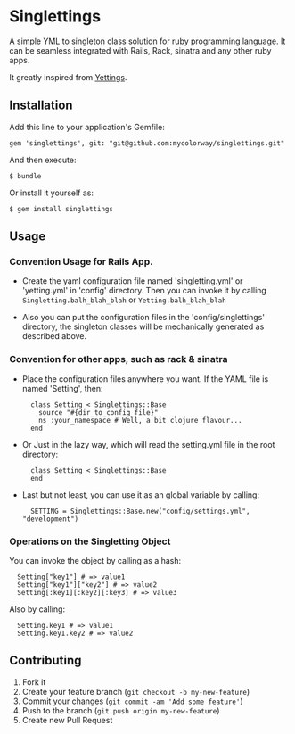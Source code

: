 # Singlettings

A simple YML to singleton class solution for ruby programming language. It can be seamless integrated with Rails, Rack, sinatra and any other ruby apps.

It greatly inspired from [Yettings](https://github.com/charlotte-ruby/yettings).

## Installation

Add this line to your application's Gemfile:

    gem 'singlettings', git: "git@github.com:mycolorway/singlettings.git"

And then execute:

    $ bundle

Or install it yourself as:

    $ gem install singlettings

## Usage

### Convention Usage for Rails App.

- Create the yaml configuration file named 'singletting.yml' or 'yetting.yml' in 'config' directory. Then you can invoke it by calling ```Singletting.balh_blah_blah``` or ```Yetting.balh_blah_blah```

- Also you can put the configuration files in the 'config/singlettings' directory, the singleton classes will be mechanically generated as described above.

### Convention for other apps, such as rack & sinatra

- Place the configuration files anywhere you want. If the YAML file is named 'Setting', then:

  ```(ruby)
    class Setting < Singlettings::Base
      source "#{dir_to_config_file}"
      ns :your_namespace # Well, a bit clojure flavour...
    end
  ```

- Or Just in the lazy way, which will read the setting.yml file in the root directory:
  ```(ruby)
    class Setting < Singlettings::Base
    end
  ```

- Last but not least, you can use it as an global variable by calling:
  ```(ruby)
    SETTING = Singlettings::Base.new("config/settings.yml", "development")
  ```

### Operations on the Singletting Object


You can invoke the object by calling as a hash:
  ```(ruby)
    Setting["key1"] # => value1
    Setting["key1"]["key2"] # => value2
    Setting[:key1][:key2][:key3] # => value3
  ```

Also by calling:
  ```(ruby)
    Setting.key1 # => value1
    Setting.key1.key2 # => value2
  ```

## Contributing

1. Fork it
2. Create your feature branch (`git checkout -b my-new-feature`)
3. Commit your changes (`git commit -am 'Add some feature'`)
4. Push to the branch (`git push origin my-new-feature`)
5. Create new Pull Request
